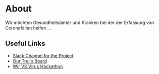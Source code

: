 # About

Wir möchten Gesundheitsämter und Kranken bei der der Erfassung von Coronafällen helfen
...

 



## Useful Links
- [Slack Channel for the Project](https://app.slack.com/client/T0104UWB020/G010HNFPAFR)
- [Our Trello Board](https://trello.com/b/EjpptW0V/0583-beschreibung-app-zur-registrierung-infizierter) 
- [Wir VS Virus Hackathon](https://wirvsvirushackathon.org/)